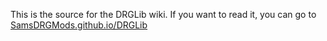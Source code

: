 This is the source for the DRGLib wiki. If you want to read it, you can go to [SamsDRGMods.github.io/DRGLib](SamsDRGMods.github.io/DRGLib)
